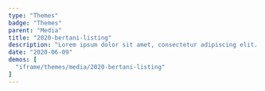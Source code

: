```yaml
---
type: "Themes"
badge: "Themes"
parent: "Media"
title: "2020-bertani-listing"
description: "Lorem ipsum dolor sit amet, consectetur adipiscing elit. Nunc tempus laoreet leo sit amet iaculis."
date: "2020-06-09"
demos: [
  "iframe/themes/media/2020-bertani-listing"
]
---
```

